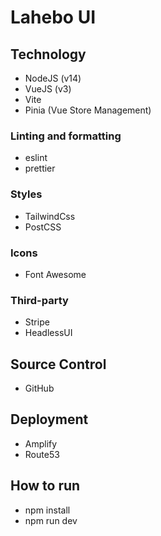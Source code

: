 # Lahebo UI

## Technology
- NodeJS (v14)
- VueJS (v3)
- Vite
- Pinia (Vue Store Management)
 
### Linting and formatting
- eslint
- prettier

### Styles
- TailwindCss
- PostCSS
 
### Icons
- Font Awesome
 
### Third-party
- Stripe
- HeadlessUI
 
## Source Control
- GitHub
 
## Deployment
- Amplify
- Route53
 
## How to run
- npm install
- npm run dev
